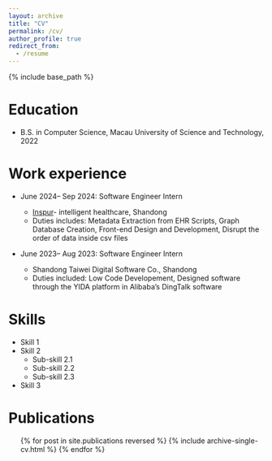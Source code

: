 ```yaml
---
layout: archive
title: "CV"
permalink: /cv/
author_profile: true
redirect_from:
  - /resume
---
```


{% include base_path %}

Education
======
* B.S. in Computer Science, Macau University of Science and Technology, 2022

Work experience
======
* June 2024– Sep 2024: Software Engineer Intern
  * [Inspur](https://www.inspur.com/)- intelligent healthcare, Shandong
  * Duties includes: Metadata Extraction from EHR Scripts, Graph Database Creation, Front-end Design and Development, Disrupt the order of data inside csv files

* June 2023– Aug 2023: Software Engineer Intern
  * Shandong Taiwei Digital Software Co., Shandong
  * Duties included: Low Code Developement, Designed software through the YIDA platform in Alibaba’s DingTalk software
  
Skills
======
* Skill 1
* Skill 2
  * Sub-skill 2.1
  * Sub-skill 2.2
  * Sub-skill 2.3
* Skill 3

Publications
======
  <ul>{% for post in site.publications reversed %}
    {% include archive-single-cv.html %}
  {% endfor %}</ul>
<!--
Talks
======
  <ul>{% for post in site.talks reversed %}
    {% include archive-single-talk-cv.html  %}
  {% endfor %}</ul>

<!--
Teaching
======
  <ul>{% for post in site.teaching reversed %}
    {% include archive-single-cv.html %}
  {% endfor %}</ul>
  
Service and leadership
======
* Currently signed in to 43 different slack teams
-->
